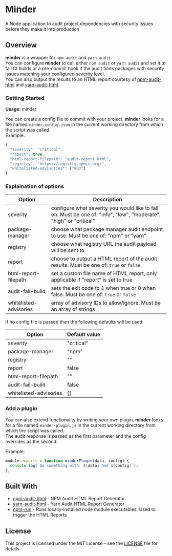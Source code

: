 # Minder

A Node application to audit project dependencies with security issues before they make it into production

## Overview

**minder** is a wrapper for `npm audit` and `yarn audit`.<br>
You can configure **minder** to call either `npm audit` or `yarn audit` and set it to fail CI builds or a pre-commit hook if the audit finds packages with security issues matching your configured severity level. <br>
You can also output the results to an HTML report courtesy of [npm-audit-html](https://github.com/eventOneHQ/npm-audit-html) and [yarn-audit-html](https://github.com/davityavryan/yarn-audit-html).

### Getting Started

**Usage**: minder

You can create a config file to commit with your project. **minder** looks for a file named `minder.config.json` in the current working directory from which the script was called. <br>
Example: <br>

```javascript
{
  "severity": "critical",
  "report": true,
  "html-report-filepath": "audit-report.html",
  "registry": "https://registry.npmjs.org/",
  "whitelisted-advisories": ["803"]
}
```

### Explaination of options

| Option                 | Description                                                                                                        |
| ---------------------- | ------------------------------------------------------------------------------------------------------------------ |
| severity               | configure what severity you would like to fail on. Must be one of: "info", "low", "moderate", "high" or "critical" |
| package-manager        | choose what package manager audit endpoint to use. Must be one of: "npm" or "yarn"                                 |
| registry               | choose what registry URL the audit payload will be sent to                                                         |
| report                 | choose to output a HTML report of the audit results. Must be one of: `true` or `false`                             |
| html-report-filepath   | set a custom file name of HTML report, only applicable if "report" is set to true                                  |
| audit-fail-build       | sets the exit code to 1 when true or 0 when false. Must be one of: `true` or `false`                               |
| whitelisted-advisories | array of advisory IDs to allow/ignore. Must be an array of strings                                                 |

If no config file is passed then the following defaults will be used:

| Option                 | Default value |
| ---------------------- | ------------- |
| severity               | "critical"    |
| package-manager        | "npm"         |
| registry               | ""            |
| report                 | false         |
| html-report-filepath   | ""            |
| audit-fail-build       | false         |
| whitelisted-advisories | []            |

### Add a plugin

You can also extend functionality by writing your own plugin. **minder** looks for a file named `minder-plugin.js` in the current working directory from which the script was called. <br>
The audit response is passed as the first parameter and the config overrides as the second. <br>

Example:

```javascript
module.exports = function minderPlugin(data, config) {
  console.log(`Do something with: ${data} and ${config}`);
};
```

## Built With

- [npm-audit-html](https://github.com/eventOneHQ/npm-audit-html) - NPM Audit HTML Report Generator
- [yarn-audit-html](https://github.com/davityavryan/yarn-audit-html) - Yarn Audit HTML Report Generator
- [npm-run](https://github.com/timoxley/npm-run) - Runs locally-installed node module executables. Used to trigger the HTML Reports

## License

This project is licensed under the MIT License - see the [LICENSE](LICENSE) file for details
